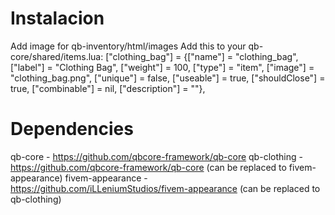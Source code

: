
# Instalacion
Add image for qb-inventory/html/images
Add this to your qb-core/shared/items.lua:
["clothing_bag"]  	= {["name"] = "clothing_bag", 			["label"] = "Clothing Bag", 								["weight"] = 100, 		["type"] = "item", 			["image"] = "clothing_bag.png", 				["unique"] = false, 	["useable"] = true, 	["shouldClose"] = true,    ["combinable"] = nil,   ["description"] = ""},


# Dependencies
qb-core - https://github.com/qbcore-framework/qb-core
qb-clothing - https://github.com/qbcore-framework/qb-core (can be replaced to fivem-appearance)
fivem-appearance - https://github.com/iLLeniumStudios/fivem-appearance (can be replaced to qb-clothing)
